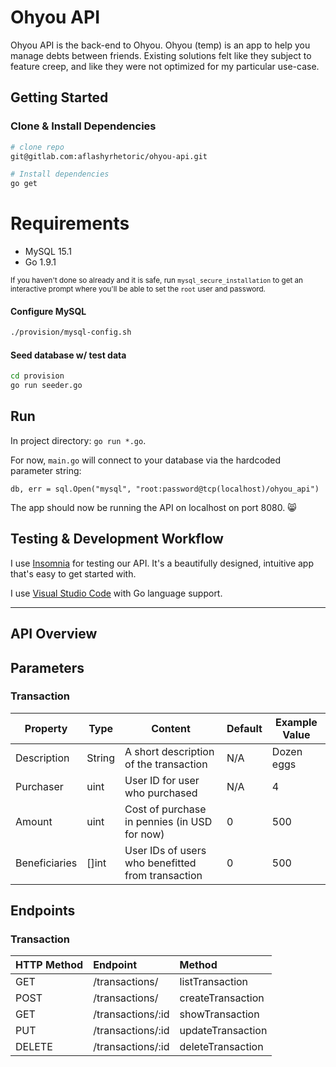 Ohyou API
===

Ohyou API is the back-end to Ohyou. Ohyou (temp) is an app to help you manage debts between friends. Existing solutions felt like they subject to feature creep, and like they were not optimized for my particular use-case.

## Getting Started

### Clone & Install Dependencies

```bash
# clone repo
git@gitlab.com:aflashyrhetoric/ohyou-api.git

# Install dependencies
go get
```

# Requirements
- MySQL 15.1 
- Go 1.9.1

<sup>If you haven't done so already and it is safe, run `mysql_secure_installation` to get an interactive prompt where you'll be able to set the `root` user and password. </sup>

#### Configure MySQL

```bash
./provision/mysql-config.sh
```
#### Seed database w/ test data

```bash
cd provision
go run seeder.go
```

## Run

In project directory: `go run *.go`. 

For now, `main.go` will connect to your database via the hardcoded parameter string: 

<!-- TODO: Retrieve database connections from an environment file -->

```golang
db, err = sql.Open("mysql", "root:password@tcp(localhost)/ohyou_api")
```

The app should now be running the API on localhost on port 8080. :smile_cat:

## Testing & Development Workflow

I use [Insomnia](https://insomnia.rest) for testing our API. It's a beautifully designed, intuitive app that's easy to get started with. 

I use [Visual Studio Code](https://code.visualstudio.com) with Go language support.


---
## API Overview

## Parameters
### Transaction

|Property|Type|Content|Default|Example Value|
|--------|--------------|----------|--------|--------| 
|Description|String|A short description of the transaction|N/A|Dozen eggs|
|Purchaser|uint|User ID for user who purchased|N/A|4|
|Amount|uint|Cost of purchase in pennies (in USD for now)|0|500|
|Beneficiaries|[]int|User IDs of users who benefitted from transaction|0|500|

## Endpoints

### Transaction
| HTTP Method | Endpoint          | Method       | 
|:------------|:------------------|:------------------|
| GET         | /transactions/    | listTransaction   |
| POST        | /transactions/    | createTransaction |
| GET         | /transactions/:id | showTransaction   |
| PUT         | /transactions/:id | updateTransaction |
| DELETE      | /transactions/:id | deleteTransaction |

